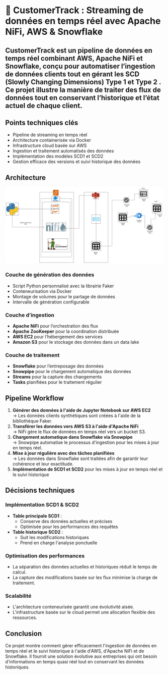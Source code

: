 # 👤 CustomerTrack : Streaming de données en temps réel avec Apache NiFi, AWS & Snowflake

## CustomerTrack est un pipeline de données en temps réel combinant AWS, Apache NiFi et Snowflake, conçu pour automatiser l’ingestion de données clients tout en gérant les SCD (Slowly Changing Dimensions) Type 1 et Type 2 . Ce projet illustre la manière de traiter des flux de données tout en conservant l’historique et l’état actuel de chaque client.

## Points techniques clés
- Pipeline de streaming en temps réel
- Architecture containerisée via Docker
- Infrastructure cloud basée sur AWS
- Ingestion et traitement automatisés des données
- Implémentation des modèles SCD1 et SCD2
- Gestion efficace des versions et suivi historique des données

## Architecture
![Architecture Diagram](Real-Time-Snowflake-dgram.png)

### Couche de génération des données
- Script Python personnalisé avec la librairie Faker
- Conteneurisation via Docker
- Montage de volumes pour le partage de données
- Intervalle de génération configurable

### Couche d’ingestion
- **Apache NiFi** pour l’orchestration des flux
- **Apache ZooKeeper** pour la coordination distribuée
- **AWS EC2** pour l’hébergement des services
- **Amazon S3** pour le stockage des données dans un data lake

### Couche de traitement
- **Snowflake** pour l’entreposage des données
- **Snowpipe** pour le chargement automatique des données
- **Streams** pour la capture des changements
- **Tasks** planifiées pour le traitement régulier


## Pipeline Workflow
1. **Générer des données à l'aide de Jupyter Notebook sur AWS EC2**  
  → Les données clients synthétiques sont créées à l'aide de la bibliothèque Faker.
2. **Transférer les données vers AWS S3 à l'aide d'Apache NiFi**  
  → NiFi gère le flux de données en temps réel vers un bucket S3.
3. **Chargement automatique dans Snowflake via Snowpipe**  
  → Snowpipe automatise le processus d'ingestion pour les mises à jour en temps réel.
4. **Mise à jour régulière avec des tâches planifiées**  
  → Les données dans Snowflake sont traitées afin de garantir leur cohérence et leur exactitude.
5. **Implémentation de SCD1 et SCD2** pour les mises à jour en temps réel et le suivi historique


## Décisions techniques
### Implémentation SCD1 & SCD2
- **Table principale SCD1** :
  - Conserve des données actuelles et précises
  - Optimisée pour les performances des requêtes
- **Table historique SCD2** :
  - Suit les modifications historiques
  - Prend en charge l'analyse ponctuelle

### Optimisation des performances
- La séparation des données actuelles et historiques réduit le temps de calcul.
- La capture des modifications basée sur les flux minimise la charge de traitement.

### Scalabilité
- L'architecture conteneurisée garantit une évolutivité aisée.
- L'infrastructure basée sur le cloud permet une allocation flexible des ressources.

## Conclusion
Ce projet montre comment gérer efficacement l'ingestion de données en temps réel et le suivi historique à l'aide d'AWS, d'Apache NiFi et de Snowflake. Il fournit une solution évolutive aux entreprises qui ont besoin d'informations en temps quasi réel tout en conservant les données historiques.
